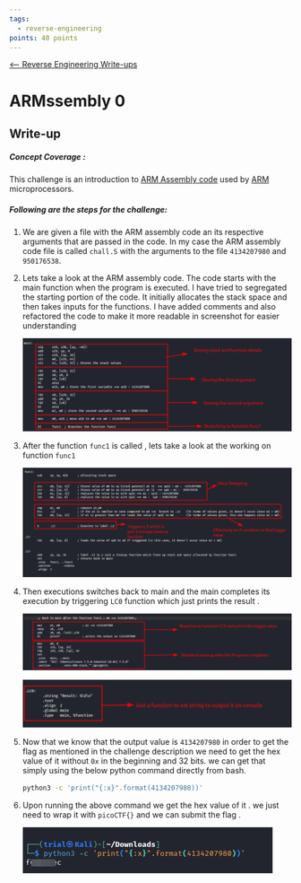 ```yaml
---
tags:
  - reverse-engineering
points: 40 points
---
```


[<-- Reverse Engineering Write-ups](../writeup-list.md)

# ARMssembly 0

## Write-up
##### Concept Coverage :
This challenge is an introduction to [ARM Assembly code](https://developer.arm.com/documentation/dui0068/b/ARM-Instruction-Reference) used by [ARM](https://en.wikipedia.org/wiki/ARM_architecture_family) microprocessors.

##### Following are the steps for the challenge: 
1. We are given a file with the ARM assembly code an its respective arguments that are passed in the code. In my case the ARM assembly code file is called `chall.S` with the arguments to the file `4134207980` and `950176538`.
   
2. Lets take a look at the ARM assembly code. The code starts with the main function when the program is executed. I have tried to segregated the starting portion of the code. It initially allocates the stack space and then takes inputs for the functions. I have added comments and also refactored the code to make it more readable in screenshot for easier understanding
    
    ![main-first](./assets//main-first.png)
    
3. After the function `func1` is called , lets take a look at the working on function `func1` 
    
    ![func1](./assets//func1.png)
    
4. Then executions switches back to main and the main completes its execution by triggering `LC0` function which just prints the result . 
    
    ![main-second](./assets//main-second.png)
    
    ![print](./assets//print.png)
    
5. Now that we know that the output value is `4134207980` in order to get the flag as mentioned in the challenge description we need to get the hex value of it without `0x` in the beginning and 32 bits. we can get that simply using the below python command directly from bash.
    ```bash
    python3 -c 'print("{:x}".format(4134207980))'
    ```

6. Upon running the above command we get the hex value of it . we just need to wrap it with `picoCTF{}` and we can submit the flag .
    
    ![flag](./assets//flag.png)
   